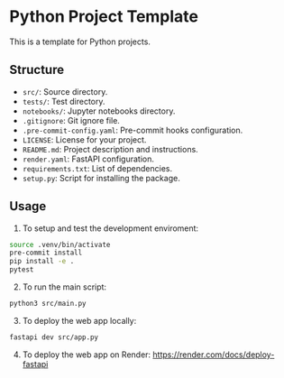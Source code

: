 # Python Project Template

This is a template for Python projects.

## Structure

- `src/`: Source directory.
- `tests/`: Test directory.
- `notebooks/`: Jupyter notebooks directory.
- `.gitignore`: Git ignore file.
- `.pre-commit-config.yaml`: Pre-commit hooks configuration.
- `LICENSE`: License for your project.
- `README.md`: Project description and instructions.
- `render.yaml`: FastAPI configuration.
- `requirements.txt`: List of dependencies.
- `setup.py`: Script for installing the package.

## Usage

1. To setup and test the development enviroment:
```sh
source .venv/bin/activate
pre-commit install
pip install -e .
pytest
```

2. To run the main script:
```sh
python3 src/main.py
```

3. To deploy the web app locally:
```sh
fastapi dev src/app.py
```

4. To deploy the web app on Render: https://render.com/docs/deploy-fastapi
